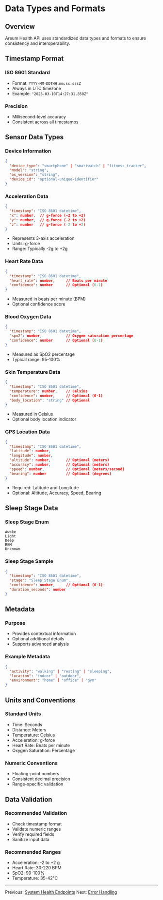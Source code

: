 # Data Types and Formats

## Overview

Areum Health API uses standardized data types and formats to ensure consistency and interoperability.

## Timestamp Format

### ISO 8601 Standard
- Format: `YYYY-MM-DDTHH:mm:ss.sssZ`
- Always in UTC timezone
- Example: `"2025-03-10T14:27:31.850Z"`

### Precision
- Millisecond-level accuracy
- Consistent across all timestamps

## Sensor Data Types

### Device Information
```json
{
  "device_type": "smartphone" | "smartwatch" | "fitness_tracker",
  "model": "string",
  "os_version": "string",
  "device_id": "optional-unique-identifier"
}
```

### Acceleration Data
```json
{
  "timestamp": "ISO 8601 datetime",
  "x": number,  // g-force (-2 to +2)
  "y": number,  // g-force (-2 to +2)
  "z": number   // g-force (-2 to +2)
}
```
- Represents 3-axis acceleration
- Units: g-force
- Range: Typically -2g to +2g

### Heart Rate Data
```json
{
  "timestamp": "ISO 8601 datetime",
  "heart_rate": number,     // Beats per minute
  "confidence": number      // Optional (0-1)
}
```
- Measured in beats per minute (BPM)
- Optional confidence score

### Blood Oxygen Data
```json
{
  "timestamp": "ISO 8601 datetime",
  "spo2": number,           // Oxygen saturation percentage
  "confidence": number      // Optional (0-1)
}
```
- Measured as SpO2 percentage
- Typical range: 95-100%

### Skin Temperature Data
```json
{
  "timestamp": "ISO 8601 datetime",
  "temperature": number,    // Celsius
  "confidence": number,     // Optional (0-1)
  "body_location": "string" // Optional
}
```
- Measured in Celsius
- Optional body location indicator

### GPS Location Data
```json
{
  "timestamp": "ISO 8601 datetime",
  "latitude": number,
  "longitude": number,
  "altitude": number,       // Optional (meters)
  "accuracy": number,       // Optional (meters)
  "speed": number,          // Optional (meters/second)
  "bearing": number         // Optional (degrees)
}
```
- Required: Latitude and Longitude
- Optional: Altitude, Accuracy, Speed, Bearing

## Sleep Stage Data

### Sleep Stage Enum
```
Awake
Light
Deep
REM
Unknown
```

### Sleep Stage Sample
```json
{
  "timestamp": "ISO 8601 datetime",
  "stage": "Sleep Stage Enum",
  "confidence": number,     // Optional (0-1)
  "duration_seconds": number
}
```

## Metadata

### Purpose
- Provides contextual information
- Optional additional details
- Supports advanced analysis

### Example Metadata
```json
{
  "activity": "walking" | "resting" | "sleeping",
  "location": "indoor" | "outdoor",
  "environment": "home" | "office" | "gym"
}
```

## Units and Conventions

### Standard Units
- Time: Seconds
- Distance: Meters
- Temperature: Celsius
- Acceleration: g-force
- Heart Rate: Beats per minute
- Oxygen Saturation: Percentage

### Numeric Conventions
- Floating-point numbers
- Consistent decimal precision
- Range-specific validation

## Data Validation

### Recommended Validation
- Check timestamp format
- Validate numeric ranges
- Verify required fields
- Sanitize input data

### Recommended Ranges
- Acceleration: -2 to +2 g
- Heart Rate: 30-220 BPM
- SpO2: 90-100%
- Temperature: 35-42°C

---

Previous: [System Health Endpoints](05-system-health-endpoints.md)
Next: [Error Handling](07-error-handling.md)